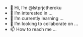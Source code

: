 - 👋 Hi, I’m @lstprjctheroku
- 👀 I’m interested in ...
- 🌱 I’m currently learning ...
- 💞️ I’m looking to collaborate on ...
- 📫 How to reach me ...

<!---
lstprjctheroku/lstprjctheroku is a ✨ special ✨ repository because its `README.md` (this file) appears on your GitHub profile.
You can click the Preview link to take a look at your changes.
--->
